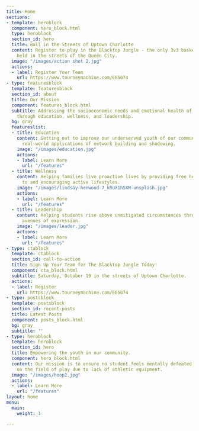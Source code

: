 ```yaml
---
title: Home
sections:
- template: heroblock
  component: hero_block.html
  type: heroblock
  section_id: hero
  title: Ball in the Streets of Uptown Charlotte
  content: Register to play in the Blacktop Jungle - the only 3v3 basketball tournament
    held in the streets of the Queen City.
  image: "/images/action shot 2.jpg"
  actions:
  - label: Register Your Team
    url: https://www.tourneymachine.com/E65074
- type: featuresblock
  template: featuresblock
  section_id: about
  title: Our Mission
  component: features_block.html
  subtitle: Addressing the socioeconomic needs and emotional health of our communities
    through education, wellness, and leadership.
  bg: gray
  featureslist:
  - title: Education
    content: Setting out to improve our underserved youth of our communities through
      real-world applications of network building and shadowing.
    image: "/images/education.jpg"
    actions:
    - label: Learn More
      url: "/features"
  - title: Wellness
    content: Helping families live proactive lives by providing free health screenings
      to and encouraging active lifestyles.
    image: "/images/lindsay-henwood-7_kRuX1hSXM-unsplash.jpg"
    actions:
    - label: Learn More
      url: "/features"
  - title: Leadership
    content: Helping students rise above unmitigated circumstances through constructive
      avenues of expression.
    image: "/images/leader.jpg"
    actions:
    - label: Learn More
      url: "/features"
- type: ctablock
  template: ctablock
  section_id: call-to-action
  title: Sign Up Your Team for The Blacktop Jungle Today!
  component: cta_block.html
  subtitle: Saturday, October 19 in the streets of Uptown Charlotte.
  actions:
  - label: Register
    url: https://www.tourneymachine.com/E65074
- type: postsblock
  template: postsblock
  section_id: recent-posts
  title: Latest Posts
  component: posts_block.html
  bg: gray
  subtitle: ''
- type: heroblock
  template: heroblock
  section_id: hero
  title: Empowering the youth in our community.
  component: hero_block.html
  content: Our mission is to ensure no student feels mentally defeated before stepping
    on the field of play due to lack of athletic equipment.
  image: "/images/hoop2.jpg"
  actions:
  - label: Learn More
    url: "/features"
layout: home
menu:
  main:
    weight: 1

---
```

